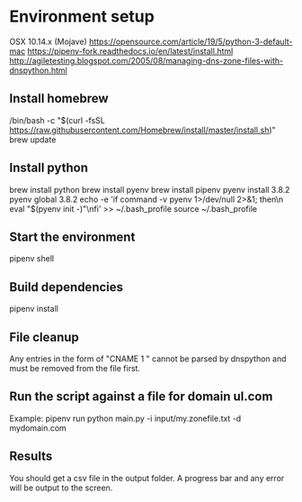 

# Environment setup

OSX 10.14.x (Mojave)
https://opensource.com/article/19/5/python-3-default-mac
https://pipenv-fork.readthedocs.io/en/latest/install.html
http://agiletesting.blogspot.com/2005/08/managing-dns-zone-files-with-dnspython.html

## Install homebrew
/bin/bash -c "$(curl -fsSL https://raw.githubusercontent.com/Homebrew/install/master/install.sh)"
brew update

## Install python
brew install python
brew install pyenv
brew install pipenv
pyenv install 3.8.2
pyenv global 3.8.2
echo -e 'if command -v pyenv 1>/dev/null 2>&1; then\n  eval "$(pyenv init -)"\nfi' >> ~/.bash_profile
source ~/.bash_profile

## Start the environment

pipenv shell

## Build dependencies

pipenv install

## File cleanup

Any entries in the form of "CNAME 1 <VALUE>" cannot be parsed by dnspython and must be removed from the file first.

## Run the script against a file for domain ul.com

Example:
pipenv run python main.py -i input/my.zonefile.txt -d mydomain.com

## Results

You should get a csv file in the output folder. A progress bar and any error will be output to the screen.

